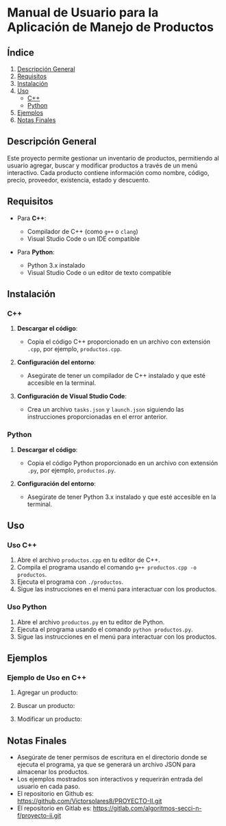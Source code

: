 ﻿
# Manual de Usuario para la Aplicación de Manejo de Productos

## Índice

1. [Descripción General](#descripción-general)
2. [Requisitos](#requisitos)
3. [Instalación](#instalación)
4. [Uso](#uso)
   - [C++](#uso-c)
   - [Python](#uso-python)
5. [Ejemplos](#ejemplos)
6. [Notas Finales](#notas-finales)

## Descripción General

Este proyecto permite gestionar un inventario de productos, permitiendo al usuario agregar, buscar y modificar productos a través de un menú interactivo. Cada producto contiene información como nombre, código, precio, proveedor, existencia, estado y descuento.

## Requisitos

- Para **C++**:
  - Compilador de C++ (como `g++` o `clang`)
  - Visual Studio Code o un IDE compatible

- Para **Python**:
  - Python 3.x instalado
  - Visual Studio Code o un editor de texto compatible

## Instalación

### C++

1. **Descargar el código**:
   - Copia el código C++ proporcionado en un archivo con extensión `.cpp`, por ejemplo, `productos.cpp`.

2. **Configuración del entorno**:
   - Asegúrate de tener un compilador de C++ instalado y que esté accesible en la terminal.

3. **Configuración de Visual Studio Code**:
   - Crea un archivo `tasks.json` y `launch.json` siguiendo las instrucciones proporcionadas en el error anterior.

### Python

1. **Descargar el código**:
   - Copia el código Python proporcionado en un archivo con extensión `.py`, por ejemplo, `productos.py`.

2. **Configuración del entorno**:
   - Asegúrate de tener Python 3.x instalado y que esté accesible en la terminal.

## Uso

### Uso C++

1. Abre el archivo `productos.cpp` en tu editor de C++.
2. Compila el programa usando el comando `g++ productos.cpp -o productos`.
3. Ejecuta el programa con `./productos`.
4. Sigue las instrucciones en el menú para interactuar con los productos.

### Uso Python

1. Abre el archivo `productos.py` en tu editor de Python.
2. Ejecuta el programa usando el comando `python productos.py`.
3. Sigue las instrucciones en el menú para interactuar con los productos.

## Ejemplos

### Ejemplo de Uso en C++

1. Agregar un producto:

2. Buscar un producto:

3. Modificar un producto:

## Notas Finales

- Asegúrate de tener permisos de escritura en el directorio donde se ejecuta el programa, ya que se generará un archivo JSON para almacenar los productos.
- Los ejemplos mostrados son interactivos y requerirán entrada del usuario en cada paso.
- El repositorio en Github es: https://github.com/Victorsolares8/PROYECTO-II.git
- El repositorio en Gitlab es: https://gitlab.com/algoritmos-secci-n-f/proyecto-ii.git
